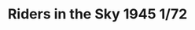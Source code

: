 ---
title: "Riders in the Sky 1945 1/72"
price: 11500 
desc: "LIMITED EDITION, Riders in the Sky 1945 1/72, razmera: 1/72"
img_path: "/assets/img/2123.jpg"
brand: EDUARD
available: false
special_offer: false
new: false
soon: false
cat: "Plasticne-Makete"
subcat: "PM-EDUARD"
subsubcat: ""
sifra: "2123"
---